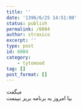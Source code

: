 ```yaml
---
title: ''
date: '1396/6/25 14:51:00'
status: publish
permalink: /6004
author: straxico
excerpt: ''
type: post
id: 6004
category:
    - tytomood
tag: []
post_format: []
---
```

میگفت  
بیا امروز یه برنامه بریز نبینمت